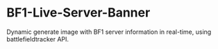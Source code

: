 # BF1-Live-Server-Banner
Dynamic generate image with BF1 server information in real-time, using battlefieldtracker API.
